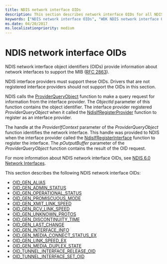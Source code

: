 ```yaml
---
title: NDIS network interface OIDs
description: This section describes network interface OIDs for all NDIS drivers
keywords: ["NDIS network interface OIDs", "WDK NDIS network interface OIDs", "WDK network interface OIDs"]
ms.date: 04/20/2017
ms.localizationpriority: medium
---
```


# NDIS network interface OIDs

NDIS network interface object identifiers (OIDs) provide information about network interfaces to support the MIB ([RFC 2863](overview-of-ndis-network-interfaces.md)).

NDIS interface providers must support these OIDs. Drivers that are not registered interface providers should not support the OIDs in this section.

NDIS calls the [ProviderQueryObject](/windows-hardware/drivers/ddi/ndis/nc-ndis-if_query_object) function to make a query request for information from the interface provider. The *ObjectId* parameter of this function contains the object identifier. The interface provider registered *ProviderQueryObject* when it called the [NdisIfRegisterProvider](/windows-hardware/drivers/ddi/ndis/nf-ndis-ndisifregisterprovider) function to register as an interface provider.

The handle at the *ProviderIfContext* parameter of the *ProviderQueryObject* function identifies the network interface. This handle was provided to NDIS when the interface provider called the [NdisIfRegisterInterface](/windows-hardware/drivers/ddi/ndis/nf-ndis-ndisifregisterinterface) function to register the interface. The *pOutputBuffer* parameter of the *ProviderQueryObject* function contains the result of the OID request.

For more information about NDIS network interface OIDs, see [NDIS 6.0 Network Interfaces](ndis-network-interfaces2.md).

This section describes the following NDIS network interface OIDs:

- [OID_GEN_ALIAS](./oid-gen-alias.md) 
- [OID_GEN_ADMIN_STATUS](./oid-gen-admin-status.md) 
- [OID_GEN_OPERATIONAL_STATUS](./oid-gen-operational-status.md) 
- [OID_GEN_PROMISCUOUS_MODE](./oid-gen-promiscuous-mode.md) 
- [OID_GEN_XMIT_LINK_SPEED](./oid-gen-xmit-link-speed.md) 
- [OID_GEN_RCV_LINK_SPEED](./oid-gen-rcv-link-speed.md) 
- [OID_GEN_UNKNOWN_PROTOS](./oid-gen-unknown-protos.md) 
- [OID_GEN_DISCONTINUITY_TIME](./oid-gen-discontinuity-time.md) 
- [OID_GEN_LAST_CHANGE](./oid-gen-last-change.md) 
- [OID_GEN_INTERFACE_INFO](./oid-gen-interface-info.md) 
- [OID_GEN_MEDIA_CONNECT_STATUS_EX](./oid-gen-media-connect-status-ex.md) 
- [OID_GEN_LINK_SPEED_EX](./oid-gen-link-speed-ex.md) 
- [OID_GEN_MEDIA_DUPLEX_STATE](./oid-gen-media-duplex-state.md) 
- [OID_TUNNEL_INTERFACE_RELEASE_OID](./oid-tunnel-interface-release-oid.md) 
- [OID_TUNNEL_INTERFACE_SET_OID](./oid-tunnel-interface-set-oid.md)

